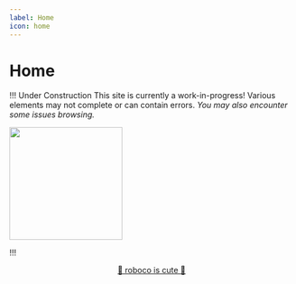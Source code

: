 ```yaml
---
label: Home
icon: home
---
```


# Home

!!! Under Construction
This site is currently a work-in-progress! Various elements may not complete or can contain errors. *You may also encounter some issues browsing.*
<p><img src="static/roboco.gif" width="200"></p>
!!!

<p><center><a href=https://youtu.be/gQMF2Gi086I target=_blank">🌸 roboco is cute 🌸</a></center></p>